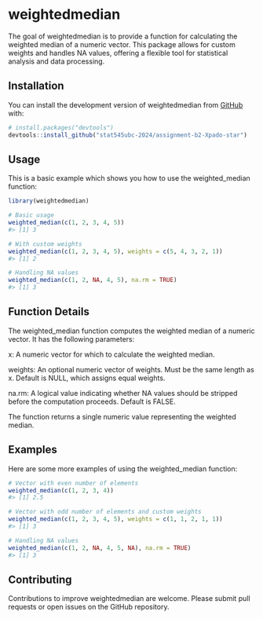 
<!-- README.md is generated from README.Rmd. Please edit that file -->

# weightedmedian

<!-- badges: start -->
<!-- badges: end -->

The goal of weightedmedian is to provide a function for calculating the
weighted median of a numeric vector. This package allows for custom
weights and handles NA values, offering a flexible tool for statistical
analysis and data processing.

## Installation

You can install the development version of weightedmedian from
[GitHub](https://github.com/) with:

``` r
# install.packages("devtools")
devtools::install_github("stat545ubc-2024/assignment-b2-Xpado-star")
```

## Usage

This is a basic example which shows you how to use the weighted_median
function:

``` r
library(weightedmedian)

# Basic usage
weighted_median(c(1, 2, 3, 4, 5))
#> [1] 3

# With custom weights
weighted_median(c(1, 2, 3, 4, 5), weights = c(5, 4, 3, 2, 1))
#> [1] 2

# Handling NA values
weighted_median(c(1, 2, NA, 4, 5), na.rm = TRUE)
#> [1] 3
```

## Function Details

The weighted_median function computes the weighted median of a numeric
vector. It has the following parameters:

x: A numeric vector for which to calculate the weighted median.

weights: An optional numeric vector of weights. Must be the same length
as x. Default is NULL, which assigns equal weights.

na.rm: A logical value indicating whether NA values should be stripped
before the computation proceeds. Default is FALSE.

The function returns a single numeric value representing the weighted
median.

## Examples

Here are some more examples of using the weighted_median function:

``` r
# Vector with even number of elements
weighted_median(c(1, 2, 3, 4))
#> [1] 2.5

# Vector with odd number of elements and custom weights
weighted_median(c(1, 2, 3, 4, 5), weights = c(1, 1, 2, 1, 1))
#> [1] 3

# Handling NA values
weighted_median(c(1, 2, NA, 4, 5, NA), na.rm = TRUE)
#> [1] 3
```

## Contributing

Contributions to improve weightedmedian are welcome. Please submit pull
requests or open issues on the GitHub repository.

